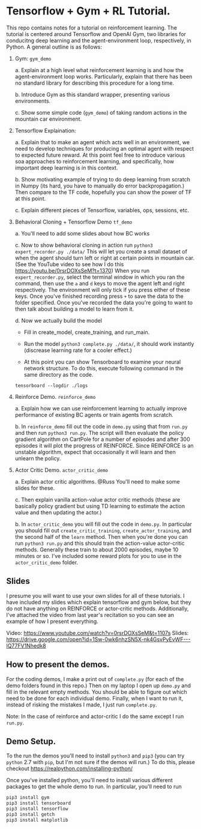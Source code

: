 # Tensorflow + Gym + RL Tutorial.

This repo contains notes for a tutorial on reinforcement learning. The tutorial is centered around Tensorflow and OpenAI Gym, two libraries for conducitng deep learning and the agent-environment loop, respectively, in Python. A general outline is as follows:

1. Gym: `gym_demo`

	a. Explain at a high level what reinforcement learning is and how the agent-environment loop works. Particularly, explain that there has been no standard library for describing this procedure for a long time.
	
	b. Introduce Gym as this standard wrapper, presenting various environments.
	
	c. Show some simple code (`gym_demo`) of taking random actions in the mountain car environment. 
	
2. Tensorflow Explaination:

	a. Explain that to make an agent which acts well in an environment, we need to develop techniques for producing an optimal agent with respect to expected future reward. At this point feel free to introduce various soa approaches to reinforcement learning, and specifically, how important deep learning is in this context.
	
	b. Show motivating example of trying to do deep learning from scratch in Numpy (its hard, you have to manually do error backpropagation.) Then compare to the TF code, hopefully you can show the power of TF at this point.
	
	c. Explain different pieces of Tensorflow, variables, ops, sessions, etc.

3. Behavioral Cloning + Tensorflow Demo `tf_demo` 

	a. You'll need to add some slides about how BC works
	
	
	c. Now to show behavioral cloning in action run `python3 expert_recorder.py ./data/`
		This will let you create a small dataset of when the agent should turn left or right at certain
		points in mountain car. (See the YouTube video to see how I do this https://youtu.be/0rsrDOXsSeM?t=1370)
		When you run `expert_recorder.py`, select the terminal window in which you ran the command, then use the `a` and `d` keys to move the agent left and right respectively. The environment will only tick if you press either of these keys. Once you've finished recording press `+` to save the data to the folder specified.
		Once you've recorded the data you're going to want to then talk about building a model to learn from it.
		
		
	d. Now we actually build the model 
	
	- Fill in create_model, create_training, and run_main.
	- Run the model `python3 complete.py ./data/`, it should work instantly (discrease learning rate for a cooler effect.)
	
	- At this point you can show Tensorboard to examine your neural network structure. To do this, execute following command in the same directory as the code. 
	```
	tensorboard --logdir ./logs
	```

4. Reinforce Demo. `reinforce_demo`

	a. Explain how we can use reinforcement learning to actually improve performance of existing BC agents or train agents from scratch.
	
	b. In `reinforce_demo` fill out the code in `demo.py` using that from `run.py` and then run `python3 run.py`. The script will then evaluate the policy gradient algorithm on CartPole for a number of episodes and after 300 episodes it will plot the progress of REINFORCE. Since REINFORCE is an unstable algorithm, expect that occasionally it will learn and then unlearn the policy.
	

5. Actor Critic Demo. `actor_critic_demo`

	a. Explain actor critic algorithms. @Russ You'll need to make some slides for these.
	
	
	c. Then explain vanilla action-value actor critic methods (these are basically policy gradient but using TD learning to estimate the action value and then updating the actor.)
	
	
	b. In `actor_critic_demo` you will fill out the code in `demo.py`. In particular you should fill out `create_critic_training`, `create_actor_training`, and the second half of the `learn` method. Then when you're done you can run `python3 run.py` and this should train the action-value actor-critic methods. Generally these train to about 2000 episodes, maybe 10 minutes or so. I've included some reward plots for you to use in the `actor_critic_demo` folder.


## Slides

I presume you will want to use your own slides for all of these tutorials. I have included my slides which explain tensorflow and gym below, but they do not have anything on REINFORCE or actor-critic methods. Additionally, I've attached the video from last year's recitation so you can see an example of how I present everything. 


Video: https://www.youtube.com/watch?v=0rsrDOXsSeM&t=1107s 
Slides: https://drive.google.com/open?id=1Sw-0wk6nhzSN5X-nk4GsvPyEvWF---lQ77FV1Nhedk8

## How to present the demos.
For the coding demos, I make a print out of `complete.py` (for each of the demo folders found in this repo.) 
Then on my laptop I open up `demo.py` and fill in the relevant empty methods. You should be able to figure out which
need to be done for each individual demo.  Finally, when I want to run it, instead of risking the mistakes I made, 
I just run `complete.py`. 

Note: In the case of reinforce and actor-critic I do the same except I run `run.py`.

## Demo Setup.
To the run the demos you'll need to install `python3` and `pip3` (you can try `python` 2.7 with `pip`, but I'm not sure if the demos will run.)  To do this, please checkout  https://realpython.com/installing-python/

Once you've installed python, you'll need to install various different packages to get the whole demo to run. In particular, you'll need to run
```bash
pip3 install gym
pip3 install tensorboard
pip3 install tensorflow
pip3 install getch
pip3 install matplotlib
```
